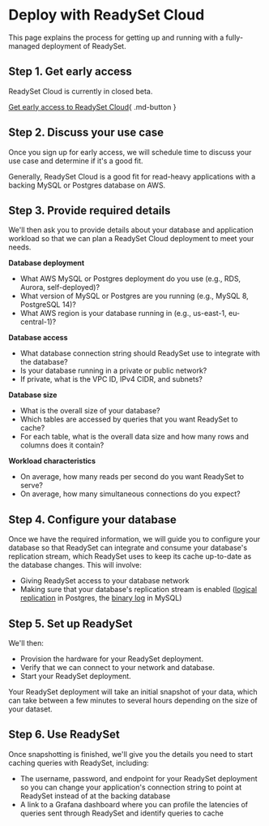 # Deploy with ReadySet Cloud

This page explains the process for getting up and running with a fully-managed deployment of ReadySet.

## Step 1. Get early access

ReadySet Cloud is currently in closed beta.  

[Get early access to ReadySet Cloud](https://readysettech.typeform.com/to/BqovNk8A?typeform-source=readyset.io){ .md-button }

## Step 2. Discuss your use case

Once you sign up for early access, we will schedule time to discuss your use case and determine if it's a good fit.

Generally, ReadySet Cloud is a good fit for read-heavy applications with a backing MySQL or Postgres database on AWS.

## Step 3. Provide required details

We'll then ask you to provide details about your database and application workload so that we can plan a ReadySet Cloud deployment to meet your needs.

**Database deployment**

- What AWS MySQL or Postgres deployment do you use (e.g., RDS, Aurora, self-deployed)?
- What version of MySQL or Postgres are you running (e.g., MySQL 8, PostgreSQL 14)?
- What AWS region is your database running in (e.g., us-east-1, eu-central-1)?

**Database access**

- What database connection string should ReadySet use to integrate with the database?
- Is your database running in a private or public network?
- If private, what is the VPC ID, IPv4 CIDR, and subnets?

**Database size**

- What is the overall size of your database?
- Which tables are accessed by queries that you want ReadySet to cache?
- For each table, what is the overall data size and how many rows and columns does it contain?

**Workload characteristics**

- On average, how many reads per second do you want ReadySet to serve?
- On average, how many simultaneous connections do you expect?

## Step 4. Configure your database

Once we have the required information, we will guide you to configure your database so that ReadySet can integrate and consume your database's replication stream, which ReadySet uses to keep its cache up-to-date as the database changes. This will involve:

- Giving ReadySet access to your database network
- Making sure that your database's replication stream is enabled ([logical replication](https://www.postgresql.org/docs/current/logical-replication.html) in Postgres, the [binary log](https://dev.mysql.com/doc/refman/5.7/en/binary-log.html) in MySQL)

## Step 5. Set up ReadySet

We'll then:

- Provision the hardware for your ReadySet deployment.
- Verify that we can connect to your network and database.
- Start your ReadySet deployment.

Your ReadySet deployment will take an initial snapshot of your data, which can take between a few minutes to several hours depending on the size of your dataset.

## Step 6. Use ReadySet

Once snapshotting is finished, we'll give you the details you need to start caching queries with ReadySet, including:

- The username, password, and endpoint for your ReadySet deployment so you can change your application's connection string to point at ReadySet instead of at the backing database
- A link to a Grafana dashboard where you can profile the latencies of queries sent through ReadySet and identify queries to cache
